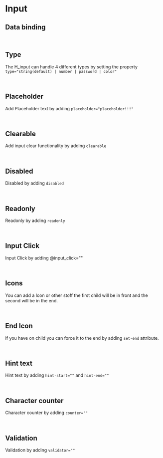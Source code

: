 # Input

## Data binding

<hhl-live-editor title="" htmlCode='
      <template>
      <div class="flex w-full items-center flex-wrap">
            <H_input v-model="txt" label="Text input"></H_input>
            <H_input v-model="txt" label="Text input"></H_input>
      </div>
      </template>
      <script>
            const txt = ref("Data binding");
            return {txt}
      </script>
'>
</hhl-live-editor>

<br>

## Type

The H_input can handle 4 different types by setting the property `type="string(default) | number | password | color"`

<hhl-live-editor title="" htmlCode='
      <template>
      <div class="flex items-center flex-wrap">
       <H_input  v-model="txt"  label="string"></H_input>
        <H_input  v-model="txt" type="password"  label="password"></H_input>
         <H_input  v-model="num" type="number"  label="number"></H_input>
         <H_input  v-model="col" type="color"  label="color"></H_input>
      </div>
      </template>
      <script>
            const txt = ref("Hello");
            const num = ref(99);
            const col = ref("#ff0000");
            return {txt,num,col}
      </script>
'>
</hhl-live-editor>

<br>


## Placeholder

Add Placeholder text by adding `placeholder="placeholder!!!"`

<hhl-live-editor title="" htmlCode='
      <template>
      <div class="flex items-center gap-4 flex-wrap">
            <H_input  v-model="txt" placeholder="placeholder!!!" label="Text input"></H_input>
      </div>
      </template>
      <script>
            const txt = ref("");
            return {txt}
      </script>
'>
</hhl-live-editor>

<br>

## Clearable

Add input clear functionality by adding `clearable`

<hhl-live-editor title="" htmlCode='
      <template>
      <div class="flex items-center gap-4 flex-wrap">
            <H_input clearable v-model="txt" label="Text input"></H_input>
      </div>
      </template>
      <script>
            const txt = ref("clearable");
            return {txt}
      </script>
'>
</hhl-live-editor>

<br>

## Disabled

Disabled by adding `disabled`

<hhl-live-editor title="" htmlCode='
      <template>
      <div class="flex items-center gap-4 flex-wrap">
            <H_input disabled v-model="txt" label="Text input"></H_input>
      </div>
      </template>
      <script>
            const txt = ref("disabled");
            return {txt}
      </script>
'>
</hhl-live-editor>

<br>

## Readonly

Readonly by adding `readonly`

<hhl-live-editor title="" htmlCode='
      <template>
      <div class="flex items-center gap-4 flex-wrap">
            <H_input readonly v-model="txt" label="Text input"></H_input>
      </div>
      </template>
      <script>
            const txt = ref("Readonly");
            return {txt}
      </script>
'>
</hhl-live-editor>

<br>

## Input Click

Input Click by adding @input_click=""

<hhl-live-editor title="" htmlCode='
      <template>
      <div class="flex items-center gap-4 flex-wrap">
            <H_input @input_click="click(`Input Click`)" v-model="txt" label="Text input">
            </H_input>
      </div>
      </template>
      <script>
            const txt = ref("Input Click");
            function click(e) {
                  alert(e);
            }
            return {txt, click}
      </script>
'>
</hhl-live-editor>

<br>

## Icons

You can add a Icon or other stoff the first child will be in front and the second will be in the end.

<hhl-live-editor title="" htmlCode='
      <template>
      <div class="flex items-center gap-4 flex-wrap">
            <H_input  v-model="txt" label="Text input"> 
                <H_icon-mail size="1.6em" @click="click(txt)"></H_icon-mail>
                <H_icon-clock size="1.6em" @click="click(`end icon`)"></H_icon-clock>
            </H_input>
      </div>
      </template>
      <script>
            const txt = ref("Start icon");
            function click(e) {
                  alert(e);
            }
            return {txt, click}
      </script>
'>
</hhl-live-editor>

<br>


## End Icon

If you have on child you can force it to the end by adding `set-end` attribute.

<hhl-live-editor title="" htmlCode='
      <template>
      <div class="flex items-center gap-4 flex-wrap">
            <H_input v-model="txt" label="Text input">                        
                <H_icon-mail set-end size="1.6em" @click="click(`end icon`)"></H_icon-mail>
            </H_input>
      </div>
      </template>
      <script>
            const txt = ref("End icon");
            function click(e) {
                  alert(e);
            }
            return {txt, click}
      </script>
'>
</hhl-live-editor>

<br>


## Hint text

Hint text by adding `hint-start=""` and `hint-end=""`

<hhl-live-editor title="" htmlCode='
      <template>
      <div class="flex items-center gap-4 flex-wrap">
            <H_input hint-start="hint-start." hint-end="hint-end."  v-model="txt" label="Text input"></H_input>
      </div>
      </template>
      <script>
            const txt = ref("Hint");
            return {txt}
      </script>
'>
</hhl-live-editor>

<br>

## Character counter

Character counter by adding `counter=""`

<hhl-live-editor title="" htmlCode='
      <template>
      <div class="flex items-center gap-4 flex-wrap">
            <H_input counter="10"  v-model="txt" label="Text input"></H_input>
      </div>
      </template>
      <script>
            const txt = ref("Counter.");
            function click(e) {
                  alert(e);
            }
            return {txt, click}
      </script>
'>
</hhl-live-editor>

<br>

## Validation

Validation by adding `validator=""`

<hhl-live-editor title="" htmlCode='
      <template>
      <div class="flex flex-col gap-12">
      <H_input v-model="txt" label="required" :validator="[v.required]"></H_input>
      <H_input v-model="txt" label="email" :validator="[v.email]"></H_input>
      <H_input v-model="txt" label="strMin(5)" :validator="[v.strMin(5)]"></H_input>
      <H_input v-model="num" type="number" label="Min value 2" :validator="[v.numMin(2)]"></H_input>
       <H_input v-model="num" type="number" label="Max value 11" :validator="[v.numMax(11)]"></H_input>
      </div>
      </template>
      <script>
      // import { validator } from "components/utils/validator";
      const {validator} = fakeImport;
      const txt = ref("");
      const num = ref(5);
      const v = validator;
      function click(e) {
      alert(e);
      }
      return {txt, num, click, v}
      </script>
'>
</hhl-live-editor>

<br>
